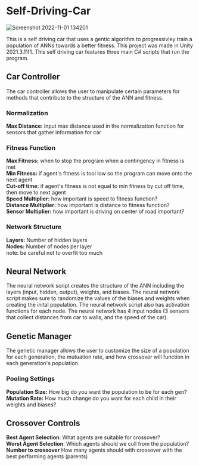 # Self-Driving-Car

![Screenshot 2022-11-01 134201](https://user-images.githubusercontent.com/78549037/199303430-7607bf18-4969-400e-b7cf-1b816185a4da.jpg)

This is a self driving car that uses a gentic algorithm to progressivley train a population of ANNs towards a better fitness. 
This project was made in Unity 2021.3.11f1. This self driving car features three main C# scripts that run the program.

## Car Controller
 The car controller allows the user to manipulate certain parameters for methods that contribute to the structure of the ANN and fitness.
### Normalization
**Max Distance:** input max distance used in the normalization function for sensors that gather information for car
### Fitness Function
**Max Fitness:** when to stop the program when a contingency in fitness is met </br>
**Min Fitness:** if agent's fitness is tool low so the program can move onto the next agent </br>
**Cut-off time:** if agent's fitness is not equal to min fitness by cut off time, then move to next agent </br>
**Speed Multiplier:** how important is speed to fitness function? </br>
**Distance Multiplier:** how important is distance to fitness function? </br>
**Sensor Multiplier:** how important is driving on center of road important? </br>
### Network Structure
**Layers:** Number of hidden layers </br>
**Nodes:** Number of nodes per layer </br>
note: be careful not to overfit too much
## Neural Network
The neural network script creates the structure of the ANN including the layers (input, hidden, output), weights, and biases. The neural network script makes
sure to randomize the values of the biases and weights when creating the inital population. The neural network script also has activation functions for each node. The neural network has 4 input nodes (3 sensors that collect distances from car to walls, and the speed of the car).
 
## Genetic Manager
The genetic manager allows the user to customize the size of a population for each generation, the mutuation rate, and how crossover will function in each generation's population.
### Pooling Settings
**Population Size:** How big do you want the population to be for each gen? </br>
**Mutation Rate:** How much change do you want for each child in their weights and biases? </br>
## Crossover Controls
**Best Agent Selection**: What agents are suitable for crossover? </br> 
**Worst Agent Selection**: Which agents should we cull from the population? </br>
**Number to crossover** How many agents should with crossover with the best performing agents (parents)
